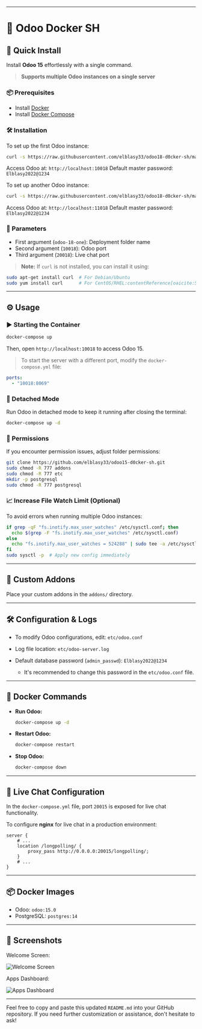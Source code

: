 

---

# 🚀 Odoo Docker SH

## 🧩 Quick Install

Install **Odoo 15** effortlessly with a single command.

> **Supports multiple Odoo instances on a single server**

### 📦 Prerequisites

* Install [Docker](https://docs.docker.com/get-docker/)
* Install [Docker Compose](https://docs.docker.com/compose/install/)

### 🛠️ Installation

To set up the first Odoo instance:

```bash
curl -s https://raw.githubusercontent.com/elblasy33/odoo18-d0cker-sh/main/run.sh | sudo bash -s odoo-18-one 10018 20018
```



Access Odoo at: `http://localhost:10018`
Default master password: `Elblasy2022@1234`

To set up another Odoo instance:

```bash
curl -s https://raw.githubusercontent.com/elblasy33/odoo18-d0cker-sh/main/run.sh | sudo bash -s odoo18-two 11018 21018
```



Access Odoo at: `http://localhost:11018`
Default master password: `Elblasy2022@1234`

### 📝 Parameters

* First argument (`odoo-18-one`): Deployment folder name
* Second argument (`10018`): Odoo port
* Third argument (`20018`): Live chat port

> **Note:** If `curl` is not installed, you can install it using:

```bash
sudo apt-get install curl  # For Debian/Ubuntu
sudo yum install curl      # For CentOS/RHEL:contentReference[oaicite:52]{index=52}
```



---

## ⚙️ Usage

### ▶️ Starting the Container

```bash
docker-compose up
```



Then, open `http://localhost:10018` to access Odoo 15.

> To start the server with a different port, modify the `docker-compose.yml` file:

```yaml
ports:
  - "10018:8069"
```



### 🧳 Detached Mode

Run Odoo in detached mode to keep it running after closing the terminal:

```bash
docker-compose up -d
```



### 🔐 Permissions

If you encounter permission issues, adjust folder permissions:

```bash
git clone https://github.com/elblasy33/odoo15-d0cker-sh.git
sudo chmod -R 777 addons
sudo chmod -R 777 etc
mkdir -p postgresql
sudo chmod -R 777 postgresql
```



### 📈 Increase File Watch Limit (Optional)

To avoid errors when running multiple Odoo instances:

```bash
if grep -qF "fs.inotify.max_user_watches" /etc/sysctl.conf; then
  echo $(grep -F "fs.inotify.max_user_watches" /etc/sysctl.conf)
else
  echo "fs.inotify.max_user_watches = 524288" | sudo tee -a /etc/sysctl.conf
fi
sudo sysctl -p  # Apply new config immediately
```



---

## 🧩 Custom Addons

Place your custom addons in the `addons/` directory.

---

## 🛠️ Configuration & Logs

* To modify Odoo configurations, edit: `etc/odoo.conf`
* Log file location: `etc/odoo-server.log`
* Default database password (`admin_passwd`): `Elblasy2022@1234`

  * It's recommended to change this password in the `etc/odoo.conf` file.

---

## 🐳 Docker Commands

* **Run Odoo:**

  ```bash
  docker-compose up -d
  ```



* **Restart Odoo:**

  ```bash
  docker-compose restart
  ```



* **Stop Odoo:**

  ```bash
  docker-compose down
  ```



---

## 💬 Live Chat Configuration

In the `docker-compose.yml` file, port `20015` is exposed for live chat functionality.

To configure **nginx** for live chat in a production environment:

```nginx
server {
    # ...
    location /longpolling/ {
        proxy_pass http://0.0.0.0:20015/longpolling/;
    }
    # ...
}
```



---

## 📦 Docker Images

* Odoo: `odoo:15.0`
* PostgreSQL: `postgres:14`

---

## 📸 Screenshots

Welcome Screen:

![Welcome Screen](screenshots/odoo-15-welcome-screenshot.png)

Apps Dashboard:

![Apps Dashboard](screenshots/odoo-15-apps-screenshot.png)

---

Feel free to copy and paste this updated `README.md` into your GitHub repository. If you need further customization or assistance, don't hesitate to ask!
